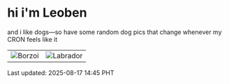 # hi i'm Leoben

and i like dogs—so have some random dog pics that change whenever my CRON feels like it

|  |  |
|--------|----------|
| ![Borzoi](https://random-dog-vercel.vercel.app/api/random-borzoi?v=1755413137) | ![Labrador](https://random-dog-vercel.vercel.app/api/random-labrador?v=1755413137) |

Last updated: 2025-08-17 14:45 PHT
